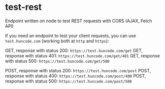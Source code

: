 # test-rest
Endpoint written on node to test REST requests with CORS (AJAX, Fetch API)

If you need an endpoint to test your client requests, you can use `test.huncode.com` (working both at `http` and `https`):

GET, response with status 200: `https://test.huncode.com/get`
GET, response with status 401: `https://test.huncode.com/get/401`
GET, response with status 500: `https://test.huncode.com/get/500`

POST, response with status 200: `https://test.huncode.com/post`
POST, response with status 400: `https://test.huncode.com/post/400`
POST, response with status 500: `https://test.huncode.com/post/500`
